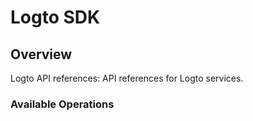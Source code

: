 # Logto SDK

## Overview

Logto API references: API references for Logto services.

### Available Operations
